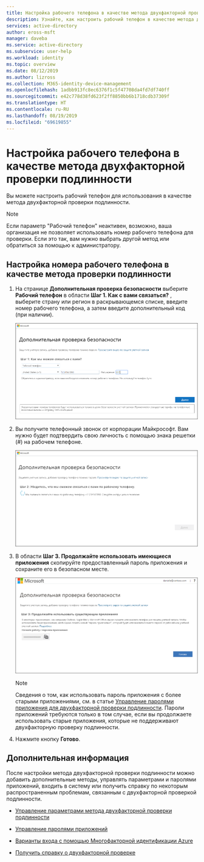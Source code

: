 ```yaml
---
title: Настройка рабочего телефона в качестве метода двухфакторной проверки подлинности в Azure Active Directory | Документация Майкрософт
description: Узнайте, как настроить рабочий телефон в качестве метода двухфакторной проверки подлинности.
services: active-directory
author: eross-msft
manager: daveba
ms.service: active-directory
ms.subservice: user-help
ms.workload: identity
ms.topic: overview
ms.date: 08/12/2019
ms.author: lizross
ms.collection: M365-identity-device-management
ms.openlocfilehash: 1adbb913fc8ec6376f1c5f47708da4fd7df740ff
ms.sourcegitcommit: e42c778d38fd623f2ff8850bb6b1718cdb37309f
ms.translationtype: HT
ms.contentlocale: ru-RU
ms.lasthandoff: 08/19/2019
ms.locfileid: "69619855"
---
```

# <a name="set-up-an-office-phone-as-your-two-factor-verification-method"></a>Настройка рабочего телефона в качестве метода двухфакторной проверки подлинности

Вы можете настроить рабочий телефон для использования в качестве метода двухфакторной проверки подлинности.

>[!Note]
> Если параметр "Рабочий телефон" неактивен, возможно, ваша организация не позволяет использовать номер рабочего телефона для проверки. Если это так, вам нужно выбрать другой метод или обратиться за помощью к администратору.

## <a name="set-up-your-office-phone-number-as-your-verification-method"></a>Настройка номера рабочего телефона в качестве метода проверки подлинности

1. На странице **Дополнительная проверка безопасности** выберите **Рабочий телефон** в области **Шаг 1. Как с вами связаться?** , выберите страну или регион в раскрывающемся списке, введите номер рабочего телефона, а затем введите дополнительный код (при наличии).

    ![Страница дополнительной проверки безопасности с параметром "Телефон для проверки подлинности" и вариантом получения телефонного звонка](media/multi-factor-authentication-verification-methods/multi-factor-authentication-office-phone.png)

2. Вы получите телефонный звонок от корпорации Майкрософт. Вам нужно будет подтвердить свою личность с помощью знака решетки (#) на рабочем телефоне.

    ![Тестирование указанного номера телефона](media/multi-factor-authentication-verification-methods/multi-factor-authentication-office-phone-test.png)

3. В области **Шаг 3. Продолжайте использовать имеющиеся приложения** скопируйте предоставленный пароль приложения и сохраните его в безопасном месте.

    ![Область паролей приложений на странице дополнительной проверки безопасности](media/multi-factor-authentication-verification-methods/multi-factor-authentication-app-passwords.png)

    >[!Note]
    >Сведения о том, как использовать пароль приложения с более старыми приложениями, см. в статье [Управление паролями приложения для двухфакторной проверки подлинности](multi-factor-authentication-end-user-app-passwords.md). Пароли приложений требуются только в том случае, если вы продолжаете использовать старые приложения, которые не поддерживают двухфакторную проверку подлинности.

4. Нажмите кнопку **Готово**.

## <a name="next-steps"></a>Дополнительная информация

После настройки метода двухфакторной проверки подлинности можно добавить дополнительные методы, управлять параметрами и паролями приложений, входить в систему или получить справку по некоторым распространенным проблемам, связанным с двухфакторной проверкой подлинности.

- [Управление параметрами метода двухфакторной проверки подлинности](multi-factor-authentication-end-user-manage-settings.md)

- [Управление паролями приложений](multi-factor-authentication-end-user-app-passwords.md)

- [Варианты входа с помощью Многофакторной идентификации Azure](multi-factor-authentication-end-user-signin.md)

- [Получить справку о двухфакторной проверке](multi-factor-authentication-end-user-troubleshoot.md)
